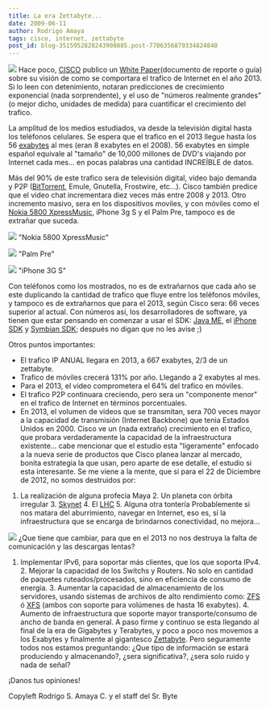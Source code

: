 ```yaml
---
title: La era Zettabyte...
date: 2009-06-11
author: Rodrigo Amaya
tags: cisco, internet, zettabyte
post_id: blog-3515952828243908885.post-7706356879334824840
---
```


[![](https://3.bp.blogspot.com/_ayvorITawE4/SjGA9WGaTQI/AAAAAAAACBo/oX17atzc0uQ/s320/Cisco_new_logo-thumb.gif)](https://3.bp.blogspot.com/_ayvorITawE4/SjGA9WGaTQI/AAAAAAAACBo/oX17atzc0uQ/s1600-h/Cisco_new_logo-thumb.gif) Hace poco, [CISCO](http://www33.wolframalpha.com/input/?i=CSCO) publico un [White Paper](http://www.cisco.com/en/US/solutions/collateral/ns341/ns525/ns537/ns705/ns827/white_paper_c11-481360_ns827_Networking_Solutions_White_Paper.html)(documento de reporte o guía) sobre su visión de como se comportara el trafico
de Internet en el año 2013. Si lo leen con detenimiento, notaran predicciones de crecimiento exponencial (nada sorprendente), y el uso de "números realmente grandes"(o mejor dicho, unidades de medida) para cuantificar el crecimiento del trafico.

La amplitud de los medios estudiados, va desde la televisión digital hasta los teléfonos celulares. Se espera que el trafico en el 2013 llegue hasta los 56 [exabytes](http://es.wikipedia.org/wiki/Exabyte) al mes (eran 8 exabytes en el 2008). 56 exabytes en simple español equivale al "tamaño" de 10,000 millones de DVD's viajando por Internet cada mes... en pocas palabras una cantidad INCREÍBLE de datos.

Más del 90% de este trafico sera de televisión digital, video bajo demanda y P2P ([BitTorrent](http://www.srbyte.com/2007/03/bittorrent-todo-mundo-ama-bittorrent.html), Emule, Gnutella, Frostwire, etc...). Cisco también predice que el video chat incrementara diez veces más entre 2008 y 2013. Otro incremento masivo, sera en los dispositivos moviles, y con móviles como el [Nokia 5800 XpressMusic](http://www.srbyte.com/2009/06/review-nokia-5800-xpressmusic-13.html), iPhone 3g S y el Palm Pre, tampoco es de extrañar que suceda.

[![](https://2.bp.blogspot.com/_ayvorITawE4/SjF7bW0NCfI/AAAAAAAACBQ/_noLVpXtA_g/s320/nokia-5800-xpressmusic1.jpg)](https://2.bp.blogspot.com/_ayvorITawE4/SjF7bW0NCfI/AAAAAAAACBQ/_noLVpXtA_g/s1600-h/nokia-5800-xpressmusic1.jpg)
"Nokia 5800
XpressMusic"

[![](https://1.bp.blogspot.com/_ayvorITawE4/SjF7bXoMYxI/AAAAAAAACBY/_Ia5PLQGdWM/s320/palm-pre-perfecta.jpg)](https://1.bp.blogspot.com/_ayvorITawE4/SjF7bXoMYxI/AAAAAAAACBY/_Ia5PLQGdWM/s1600-h/palm-pre-perfecta.jpg)
"Palm Pre"

[![](https://3.bp.blogspot.com/_ayvorITawE4/SjF7bLKjmhI/AAAAAAAACBI/Kesb_6bB_WM/s320/iphone3gs_intro_slide.jpg)](https://3.bp.blogspot.com/_ayvorITawE4/SjF7bLKjmhI/AAAAAAAACBI/Kesb_6bB_WM/s1600-h/iphone3gs_intro_slide.jpg)
"iPhone 3G
S"

Con teléfonos como los mostrados, no es de extrañarnos que cada año se este duplicando la cantidad de trafico que fluye entre los teléfonos móviles, y tampoco es de extrañarnos que para el 2013, según Cisco sera: 66 veces superior al actual. Con números así, los desarrolladores de software, ya tienen que estar pensando en comenzar a usar el SDK: [Java ME](http://java.sun.com/javame/index.jsp), el [iPhone SDK](http://developer.apple.com/iphone/) y [Symbian SDK](http://developer.symbian.org/); después no digan que no les avise ;)

Otros puntos importantes:

- El trafico IP ANUAL llegara en 2013, a 667 exabytes, 2/3 de un zettabyte.
- Trafico de móviles crecerá 131% por año. Llegando a 2 exabytes al mes.
- Para el 2013, el video comprometera el 64% del trafico en móviles.
- El trafico P2P continuara creciendo, pero sera un "componente menor" en el trafico de Internet en términos porcentuales.
- En 2013, el volumen de videos que se transmitan, sera 700 veces mayor a la capacidad de transmisión (Internet Backbone) que tenia Estados Unidos en 2000.
Cisco ve un (nada extraño) crecimiento en el trafico, que probara verdaderamente la capacidad de la infraestructura existente... cabe mencionar que el estudio esta "ligeramente" enfocado a la nueva serie de productos que Cisco planea lanzar al mercado, bonita estrategia la que usan, pero aparte de ese detalle, el estudio si esta interesante. Se me viene a la mente, que si para el 22 de Diciembre de 2012, no somos destruidos por:

1. La realización de alguna profecía Maya 2. Un planeta con órbita irregular 3. [Skynet](http://en.wikipedia.org/wiki/Skynet_%28Terminator%29#Terminator_Salvation) 4. El [LHC](http://en.wikipedia.org/wiki/LHC) 5. Alguna otra tontería Probablemente si nos matara del aburrimiento, navegar en Internet, eso es, sí la infraestructura que se encarga de brindarnos conectividad, no mejora...

[![](https://1.bp.blogspot.com/_ayvorITawE4/SjGA9Hf18rI/AAAAAAAACBg/Qs821LwkXQU/s320/cisco.jpg)](https://1.bp.blogspot.com/_ayvorITawE4/SjGA9Hf18rI/AAAAAAAACBg/Qs821LwkXQU/s1600-h/cisco.jpg)
¿Que tiene que cambiar, para que en el 2013 no nos destruya la falta de comunicación y las descargas lentas?

1. Implementar IPv6, para soportar más clientes, que los que soporta IPv4. 2. Mejorar la capacidad de los Switchs y Routers. No solo en cantidad de paquetes ruteados/procesados, sino en eficiencia de consumo de energia. 3. Aumentar la capacidad de almacenamiento de los servidores, usando sistemas de archivos de alto rendimiento como: [ZFS](http://es.wikipedia.org/wiki/ZFS_%28sistema_de_archivos%29) ó [XFS](http://es.wikipedia.org/wiki/XFS) (ambos con soporte para volúmenes de hasta 16 exabytes). 4. Aumento de infraestructura que soporte mayor transporte/consumo de ancho de banda en general. A paso firme y continuo se esta llegando al final de la era de Gigabytes y Terabytes, y poco a poco nos movemos a los Exabytes y finalmente al gigantesco [Zettabyte](http://es.wikipedia.org/wiki/Zettabyte). Pero seguramente todos nos estamos preguntando: ¿Que tipo de información se estará produciendo y almacenando?, ¿sera significativa?, ¿sera solo ruido y nada de señal?

¡Danos tus opiniones!

Copyleft Rodrigo S. Amaya C. y el staff del Sr. Byte